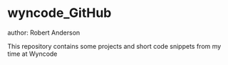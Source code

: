 # wyncode_GitHub
author: Robert Anderson

This repository contains some projects and short code snippets from my time at Wyncode

